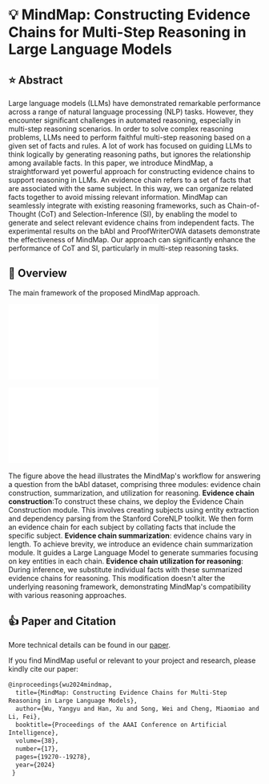 # :bulb: MindMap: Constructing Evidence Chains for Multi-Step Reasoning in Large Language Models
## :star: Abstract
Large language models (LLMs) have demonstrated remarkable performance across a range of natural language processing (NLP) tasks. 
However, they encounter significant challenges in automated reasoning, especially in multi-step reasoning scenarios.
In order to solve complex reasoning problems, LLMs need to perform faithful multi-step reasoning based on a given set of facts and rules. 
A lot of work has focused on guiding LLMs to think logically by generating reasoning paths, but ignores the relationship among available facts.
In this paper, we introduce MindMap, a straightforward yet powerful approach for constructing evidence chains to support reasoning in LLMs.
An evidence chain refers to a set of facts that are associated with the same subject.
In this way, we can organize related facts together to avoid missing relevant information. 
MindMap can seamlessly integrate with existing reasoning frameworks, such as Chain-of-Thought (CoT) and Selection-Inference (SI), by enabling the model to generate and select relevant evidence chains from independent facts. The experimental results on the bAbI and ProofWriterOWA datasets demonstrate the effectiveness of MindMap. 
Our approach can significantly enhance the performance of CoT and SI, particularly in multi-step reasoning tasks. 
## :bell: Overview
The main framework of the proposed MindMap approach.

![fig1](./img/paperpic1.pdf)

![fig2](./img/paperpic2.pdf)

The figure above the head illustrates the MindMap's workflow for answering a question from the bAbI dataset, comprising three modules: evidence chain construction, summarization, and utilization for reasoning. 
**Evidence chain construction**:To construct these chains, we deploy the Evidence Chain Construction module. This involves creating subjects using entity extraction and dependency parsing from the Stanford CoreNLP toolkit. We then form an evidence chain for each subject by collating facts that include the specific subject.
**Evidence chain summarization**: evidence chains vary in length. To achieve brevity, we introduce an evidence chain summarization module. It guides a Large Language Model to generate summaries focusing on key entities in each chain.
**Evidence chain utilization for reasoning**: During inference, we substitute individual facts with these summarized evidence chains for reasoning. This modification doesn't alter the underlying reasoning framework, demonstrating MindMap's compatibility with various reasoning approaches.
## :thumbsup: Paper and Citation
More technical details can be found in our [paper](https://ojs.aaai.org/index.php/AAAI/article/view/29896/31566).

If you find MindMap useful or relevant to your project and research, please kindly cite our paper:
```
@inproceedings{wu2024mindmap,
  title={MindMap: Constructing Evidence Chains for Multi-Step Reasoning in Large Language Models},
  author={Wu, Yangyu and Han, Xu and Song, Wei and Cheng, Miaomiao and Li, Fei},
  booktitle={Proceedings of the AAAI Conference on Artificial Intelligence},
  volume={38},
  number={17},
  pages={19270--19278},
  year={2024}
 }
```
